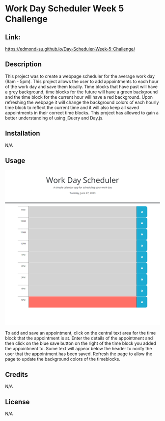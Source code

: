 # Work Day Scheduler Week 5 Challenge

## Link:

https://edmond-su.github.io/Day-Scheduler-Week-5-Challenge/

## Description

This project was to create a webpage scheduler for the average work day (9am - 5pm). This project allows the user to add appointments to each hour of the work day and save them locally. Time blocks that have past will have a grey background, time blocks for the future will have a green background and the time block for the current hour will have a red background. Upon refreshing the webpage it will change the background colors of each hourly time block to reflect the current time and it will also keep all saved appointments in their correct time blocks. This project has allowed to gain a better understanding of using jQuery and Day.js.

## Installation

N/A

## Usage

![Workday Scheduler Webpage Screenshot](./Assets/images/Webpage_Screenshot.PNG)

To add and save an appointment, click on the central text area for the time block that the appointment is at. Enter the details of the appointment and then click on the blue save button on the right of the time block you added the appointment to. Some text will appear below the header to norify the user that the appointment has been saved. Refresh the page to allow the page to update the background colors of the timeblocks.

## Credits

N/A

## License

N/A